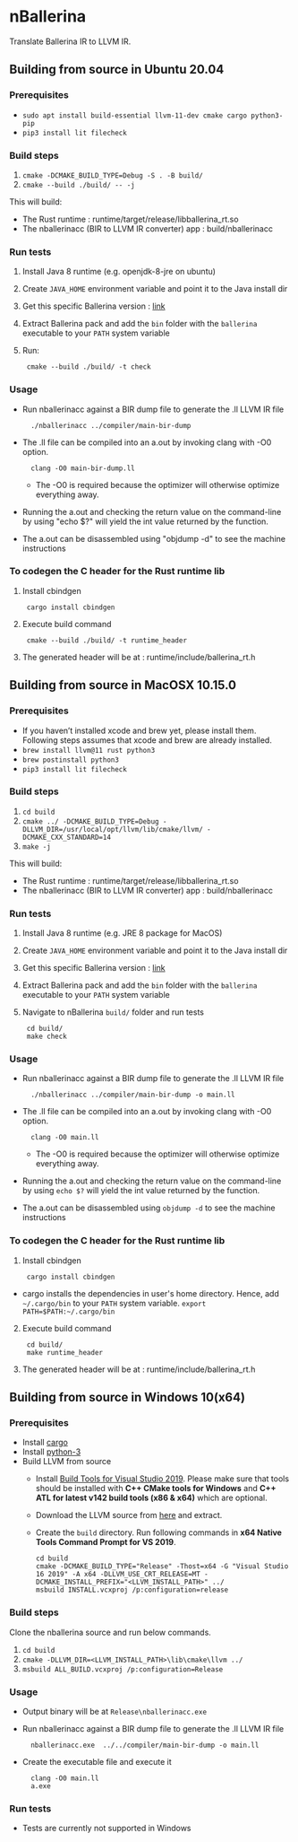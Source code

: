 # nBallerina
Translate Ballerina IR to LLVM IR.

## Building from source in Ubuntu 20.04
### Prerequisites
* `sudo apt install build-essential llvm-11-dev cmake cargo python3-pip`
* `pip3 install lit filecheck`

### Build steps
1. `cmake -DCMAKE_BUILD_TYPE=Debug -S . -B build/`
2. `cmake --build ./build/ -- -j`

This will build:
* The Rust runtime : runtime/target/release/libballerina_rt.so
* The nballerinacc (BIR to LLVM IR converter) app : build/nballerinacc

### Run tests
1. Install Java 8 runtime (e.g. openjdk-8-jre on ubuntu)
2. Create `JAVA_HOME` environment variable and point it to the Java install dir
3. Get this specific Ballerina version : [link](https://drive.google.com/file/d/1a1TlJdw-rTtCLOFrrvJe4nr1FkGzwpKH/view?usp=sharing)
4. Extract Ballerina pack and add the `bin` folder with the `ballerina` executable to your `PATH` system variable 
5. Run:

        cmake --build ./build/ -t check

### Usage
* Run nballerinacc against a BIR dump file to generate the .ll LLVM IR file
 
        ./nballerinacc ../compiler/main-bir-dump
* The .ll file can be compiled into an a.out by invoking clang with -O0 option.
 
        clang -O0 main-bir-dump.ll
  * The -O0 is required because the optimizer will otherwise optimize everything away. 
* Running the a.out and checking the return value on the command-line by using "echo $?" will yield the int value returned by the function. 
* The a.out can be disassembled using "objdump -d" to see the machine instructions

### To codegen the C header for the Rust runtime lib
1. Install cbindgen

        cargo install cbindgen
2. Execute build command

        cmake --build ./build/ -t runtime_header
3. The generated header will be at : runtime/include/ballerina_rt.h


## Building from source in MacOSX 10.15.0
### Prerequisites
* If you haven’t installed xcode and brew yet, please install them. Following steps assumes that xcode and brew are already installed. 
* `brew install llvm@11 rust python3`
* `brew postinstall python3`
* `pip3 install lit filecheck`

### Build steps
1.  `cd build`
2. `cmake ../ -DCMAKE_BUILD_TYPE=Debug -DLLVM_DIR=/usr/local/opt/llvm/lib/cmake/llvm/ -DCMAKE_CXX_STANDARD=14`
3. `make -j`

This will build:
* The Rust runtime : runtime/target/release/libballerina_rt.so
* The nballerinacc (BIR to LLVM IR converter) app : build/nballerinacc

### Run tests
1. Install Java 8 runtime (e.g. JRE 8 package for MacOS)
2. Create `JAVA_HOME` environment variable and point it to the Java install dir
3. Get this specific Ballerina version : [link](https://drive.google.com/file/d/1a1TlJdw-rTtCLOFrrvJe4nr1FkGzwpKH/view?usp=sharing)
4. Extract Ballerina pack and add the `bin` folder with the `ballerina` executable to your `PATH` system variable 
5. Navigate to nBallerina `build/` folder and run tests

        cd build/
        make check

### Usage
* Run nballerinacc against a BIR dump file to generate the .ll LLVM IR file
 
        ./nballerinacc ../compiler/main-bir-dump -o main.ll
* The .ll file can be compiled into an a.out by invoking clang with -O0 option.
 
        clang -O0 main.ll
  * The -O0 is required because the optimizer will otherwise optimize everything away. 
* Running the a.out and checking the return value on the command-line by using `echo $?` will yield the int value returned by the function. 
* The a.out can be disassembled using `objdump -d` to see the machine instructions

### To codegen the C header for the Rust runtime lib
1. Install cbindgen

        cargo install cbindgen
  * cargo installs the dependencies in user's home directory. Hence, add `~/.cargo/bin` to your `PATH` system variable. `export PATH=$PATH:~/.cargo/bin`
2. Execute build command

        cd build/
        make runtime_header
3. The generated header will be at : runtime/include/ballerina_rt.h

## Building from source in Windows 10(x64)

### Prerequisites
* Install [cargo](https://doc.rust-lang.org/cargo/getting-started/installation.html)
* Install [python-3](https://www.python.org/downloads/)
* Build LLVM from source
  * Install [Build Tools for Visual Studio 2019](https://visualstudio.microsoft.com/downloads/#build-tools-for-visual-studio-2019). Please make sure that tools should be installed with **C++ CMake tools for Windows** and **C++ ATL for latest v142 build tools (x86 & x64)** which are optional.
  * Download the LLVM source from [here](https://github.com/llvm/llvm-project/releases/download/llvmorg-11.0.1/llvm-11.0.1.src.tar.xz) and extract. 
  * Create the `build` directory. Run following commands in **x64 Native Tools Command Prompt for VS 2019**.
    
        cd build
        cmake -DCMAKE_BUILD_TYPE="Release" -Thost=x64 -G "Visual Studio 16 2019" -A x64 -DLLVM_USE_CRT_RELEASE=MT -DCMAKE_INSTALL_PREFIX="<LLVM_INSTALL_PATH>" ../ 
        msbuild INSTALL.vcxproj /p:configuration=release

   
### Build steps
Clone the nballerina source and run below commands.
1. `cd build`
2. `cmake -DLLVM_DIR=<LLVM_INSTALL_PATH>\lib\cmake\llvm ../`
3. `msbuild ALL_BUILD.vcxproj /p:configuration=Release`

### Usage
* Output binary will be at `Release\nballerinacc.exe`
* Run nballerinacc against a BIR dump file to generate the .ll LLVM IR file
 
        nballerinacc.exe  ../../compiler/main-bir-dump -o main.ll
* Create the executable file and execute it

        clang -O0 main.ll
        a.exe

### Run tests
* Tests are currently not supported in Windows
